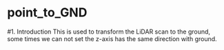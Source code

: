# point_to_GND
#1. Introduction
This is used to transform the LiDAR scan to the ground, some times we can not set the z-axis has the same direction with ground.
